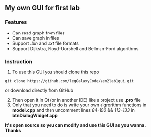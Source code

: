 ## My own GUI for first lab

### Features
- Can read graph from files
- Can save graph in files
- Support *.bin* and *.txt* file formats
- Support Dijkstra, Floyd-Uorshell and Bellman-Ford algorithms

### Instruction

1. To use this GUI you should clone this repo
````git
git clone https://github.com/legGalaxyCode/sem2lab1gui.git
````
or download directly from GitHub

2. Then open it in Qt (or in another IDE) like a project use **.pro** file
3. Only that you need to do is write your own algrorithm functions in **model.cpp** and then uncomment lines *84-100* && *113-133* in **btnDialogWidget.cpp**


**It's open source so you can modify and use this GUI as you wanna. Thanks**


